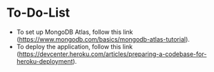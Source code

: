 # To-Do-List
- To set up MongoDB Atlas, follow this link (https://www.mongodb.com/basics/mongodb-atlas-tutorial).
- To deploy the application, follow this link (https://devcenter.heroku.com/articles/preparing-a-codebase-for-heroku-deployment).
